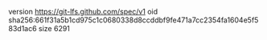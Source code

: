 version https://git-lfs.github.com/spec/v1
oid sha256:661f31a5b1cd975c1c0680338d8ccddbf9fe471a7cc2354fa1604e5f583d1ac6
size 6291
